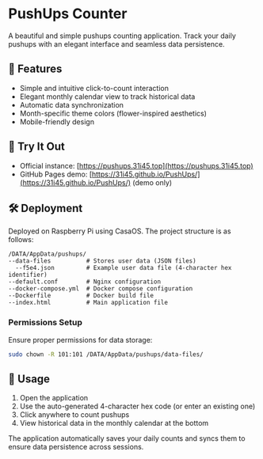 # PushUps Counter

A beautiful and simple pushups counting application. Track your daily pushups with an elegant interface and seamless data persistence.


## 🌟 Features
- Simple and intuitive click-to-count interaction
- Elegant monthly calendar view to track historical data
- Automatic data synchronization
- Month-specific theme colors (flower-inspired aesthetics)
- Mobile-friendly design


## 🚀 Try It Out
- Official instance: [https://pushups.31i45.top](https://pushups.31i45.top)
- GitHub Pages demo: [https://31i45.github.io/PushUps/](https://31i45.github.io/PushUps/) (demo only)


## 🛠️ Deployment
Deployed on Raspberry Pi using CasaOS. The project structure is as follows:

```
/DATA/AppData/pushups/
--data-files          # Stores user data (JSON files)
  --f5e4.json         # Example user data file (4-character hex identifier)
--default.conf        # Nginx configuration
--docker-compose.yml  # Docker compose configuration
--Dockerfile          # Docker build file
--index.html          # Main application file
```

### Permissions Setup
Ensure proper permissions for data storage:
```bash
sudo chown -R 101:101 /DATA/AppData/pushups/data-files/
```


## 📝 Usage
1. Open the application
2. Use the auto-generated 4-character hex code (or enter an existing one)
3. Click anywhere to count pushups
4. View historical data in the monthly calendar at the bottom


The application automatically saves your daily counts and syncs them to ensure data persistence across sessions.
